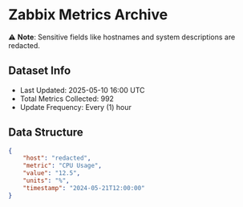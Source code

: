 # Zabbix Metrics Archive

⚠️ **Note**: Sensitive fields like hostnames and system descriptions are redacted.

## Dataset Info
- Last Updated: 2025-05-10 16:00 UTC
- Total Metrics Collected: 992
- Update Frequency: Every (1) hour

## Data Structure
```json
{
    "host": "redacted",
    "metric": "CPU Usage",
    "value": "12.5",
    "units": "%",
    "timestamp": "2024-05-21T12:00:00"
}
```
